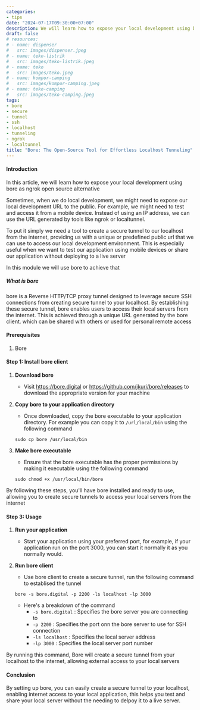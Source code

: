 ```yaml
---
categories:
- tips
date: "2024-07-17T09:30:00+07:00"
description: We will learn how to expose your local development using bore as ngrok open source alternative
draft: false
# resources:
# - name: dispenser
#   src: images/dispenser.jpeg
# - name: teko-listrik
#   src: images/teko-listrik.jpeg
# - name: teko
#   src: images/teko.jpeg
# - name: kompor-camping
#   src: images/kompor-camping.jpeg
# - name: teko-camping
#   src: images/teko-camping.jpeg
tags:
- bore
- secure
- tunnel
- ssh
- localhost
- tunneling
- ngrok
- localtunnel
title: "Bore: The Open-Source Tool for Effortless Localhost Tunneling"
---
```



#### Introduction
In this article, we will learn how to expose your local development using bore as ngrok open source alternative

Sometimes, when we do local development, we might need to expose our local development URL to the public. For example, we might need to test and access it from a mobile device. Instead of using an IP address, we can use the URL generated by tools like ngrok or localtunnel.

To put it simply we need a tool to create a secure tunnel to our localhost from the internet, providing us with a unique or predefined public url that we can use to access our local development environment. This is especially useful when we want to test our application using mobile devices or share our application without deploying to a live server

In this module we will use bore to achieve that

##### What is bore
bore is a Reverse HTTP/TCP proxy tunnel designed to leverage secure SSH connections from creating secure tunnel  to your localhost. By establishing these secure tunnel, bore enables users to access their local servers from the internet. This is achieved through a unique URL generated by the bore client. which can be shared with others or used for personal remote access
#### Prerequisites

1. Bore
#### Step 1: Install bore client

1. **Download bore**
	- Visit https://bore.digital or https://github.com/jkuri/bore/releases to download the appropriate version for your machine
2. **Copy bore to your application directory**
	- Once downloaded, copy the bore executable to your application directory. For example you can copy it to `/url/local/bin` using the following command
    ```shell
    sudo cp bore /usr/local/bin
    ```

3. **Make bore executable**
   - Ensure that the bore executable has the proper permissions by making it executable using the following command
   ```shell
   sudo chmod +x /usr/local/bin/bore
   ```

By following these steps, you'll have bore installed and ready to use, allowing you to create secure tunnels to access your local servers from the internet

#### Step 3: Usage
1. **Run your application**
	- Start your application using your preferred port, for example, if your application run on the port 3000, you can start it normally it as you normally would.
2. **Run bore client**
	- Use bore client to create a secure tunnel, run the following command to establised the tunnel
    ```shell
    bore -s bore.digital -p 2200 -ls localhost -lp 3000
    ```

    - Here's a breakdown of the command
        - `-s bore.digital` : Specifies the bore server you are connecting to
        - `-p 2200` : Specifies the port onn the bore server to use for SSH connection
        - `-ls localhost` : Specifies the local server address
        - `-lp 3000` : Specifies the local server port number

By running this command, Bore will create a secure tunnel from your localhost to the internet, allowing external access to your local servers

#### Conclusion

By setting up bore, you can easily create a secure tunnel to your localhost, enabling internet access to your local application, this helps you test and share your local server without the needing to delpoy it to a live server.

